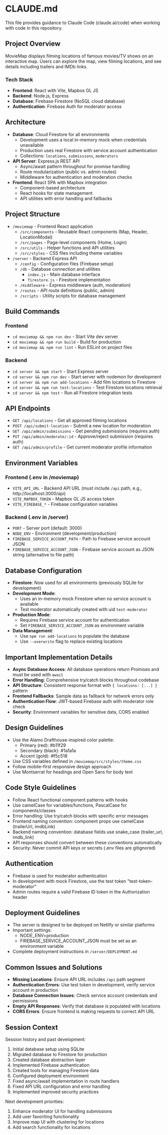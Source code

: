 # CLAUDE.md

This file provides guidance to Claude Code (claude.ai/code) when working with code in this repository.

## Project Overview
MovieMap displays filming locations of famous movies/TV shows on an interactive map. Users can explore the map, view filming locations, and see details including trailers and IMDb links.

### Tech Stack
- **Frontend**: React with Vite, Mapbox GL JS
- **Backend**: Node.js, Express
- **Database**: Firebase Firestore (NoSQL cloud database)
- **Authentication**: Firebase Auth for moderator access

## Architecture
- **Database**: Cloud Firestore for all environments
  - Development uses a local in-memory mock when credentials unavailable
  - Production uses real Firestore with service account authentication
  - Collections: `locations`, `submissions`, `moderators`
- **API Server**: Express.js REST API 
  - Async/await pattern throughout for promise handling
  - Route modularization (public vs. admin routes)
  - Middleware for authentication and moderation checks
- **Frontend**: React SPA with Mapbox integration
  - Component-based architecture
  - React hooks for state management
  - API utilities with error handling and fallbacks

## Project Structure
- `/moviemap` - Frontend React application
  - `/src/components` - Reusable React components (Map, Header, LocationModal)
  - `/src/pages` - Page-level components (Home, Login)
  - `/src/utils` - Helper functions and API utilities
  - `/src/styles` - CSS files including theme variables
- `/server` - Backend Express API
  - `/config` - Configuration files (Firebase setup)
  - `/db` - Database connection and utilities
    - `index.js` - Main database interface
    - `firestore.js` - Firestore implementation
  - `/middleware` - Express middleware (auth, moderation)
  - `/routes` - API route definitions (public, admin)
  - `/scripts` - Utility scripts for database management

## Build Commands
### Frontend
- `cd moviemap && npm run dev` - Start Vite dev server
- `cd moviemap && npm run build` - Build for production
- `cd moviemap && npm run lint` - Run ESLint on project files

### Backend
- `cd server && npm start` - Start Express server
- `cd server && npm run dev` - Start server with nodemon for development
- `cd server && npm run add-locations` - Add film locations to Firestore
- `cd server && npm run test:locations` - Test Firestore locations retrieval
- `cd server && npm test` - Run all Firestore integration tests

## API Endpoints
- `GET /api/locations` - Get all approved filming locations
- `POST /api/submit-location` - Submit a new location for moderation
- `GET /api/admin/submissions` - Get pending submissions (requires auth)
- `PUT /api/admin/moderate/:id` - Approve/reject submission (requires auth)
- `GET /api/admin/profile` - Get current moderator profile information

## Environment Variables
### Frontend (.env in /moviemap)
- `VITE_API_URL` - Backend API URL (must include `/api` path, e.g., http://localhost:3000/api)
- `VITE_MAPBOX_TOKEN` - Mapbox GL JS access token
- `VITE_FIREBASE_*` - Firebase configuration variables

### Backend (.env in /server)
- `PORT` - Server port (default: 3000)
- `NODE_ENV` - Environment (development/production)
- `FIREBASE_SERVICE_ACCOUNT_PATH` - Path to Firebase service account JSON
- `FIREBASE_SERVICE_ACCOUNT_JSON` - Firebase service account as JSON string (alternative to file path)

## Database Configuration
- **Firestore**: Now used for all environments (previously SQLite for development)
- **Development Mode**: 
  - Uses an in-memory mock Firestore when no service account is available
  - Test moderator automatically created with uid `test-moderator`
- **Production Mode**:
  - Requires Firebase service account for authentication
  - Set `FIREBASE_SERVICE_ACCOUNT_JSON` as environment variable
- **Data Management**:
  - Use `npm run add-locations` to populate the database
  - Use `--overwrite` flag to replace existing locations

## Important Implementation Details
- **Async Database Access**: All database operations return Promises and must be used with `await`
- **Error Handling**: Comprehensive try/catch blocks throughout codebase
- **API Structure**: Consistent response format with `{ locations: [...] }` pattern
- **Frontend Fallbacks**: Sample data as fallback for network errors only
- **Authentication Flow**: JWT-based Firebase auth with moderator role check
- **Security**: Environment variables for sensitive data, CORS enabled

## Design Guidelines
- Use the Alamo Drafthouse-inspired color palette:
  - Primary (red): #b11f29
  - Secondary (black): #1a1a1a
  - Accent (gold): #f5c518
- Use CSS variables defined in `/moviemap/src/styles/theme.css`
- Follow mobile-first responsive design approach
- Use Montserrat for headings and Open Sans for body text

## Code Style Guidelines
- Follow React functional component patterns with hooks
- Use camelCase for variables/functions, PascalCase for components/classes
- Error handling: Use try/catch blocks with specific error messages
- Frontend naming convention: component props use camelCase (trailerUrl, imdbLink)
- Backend naming convention: database fields use snake_case (trailer_url, imdb_link)
- API responses should convert between these conventions automatically
- Security: Never commit API keys or secrets (.env files are gitignored)

## Authentication
- Firebase is used for moderator authentication
- In development with mock Firestore, use the test token "test-token-moderator"
- Admin routes require a valid Firebase ID token in the Authorization header

## Deployment Guidelines
- The server is designed to be deployed on Netlify or similar platforms
- Important settings:
  - NODE_ENV=production
  - FIREBASE_SERVICE_ACCOUNT_JSON must be set as an environment variable
- Complete deployment instructions in `/server/DEPLOYMENT.md`

## Common Issues and Solutions
- **Missing Locations**: Ensure API URL includes `/api` path segment
- **Authentication Errors**: Use test token in development, verify service account in production
- **Database Connection Issues**: Check service account credentials and permissions
- **Empty API Responses**: Verify that database is populated with locations
- **CORS Errors**: Ensure frontend is making requests to correct API URL

## Session Context
Session history and past development:
1. Initial database setup using SQLite
2. Migrated database to Firestore for production
3. Created database abstraction layer
4. Implemented Firebase authentication
5. Created tools for managing Firestore data 
6. Configured deployment environment
7. Fixed async/await implementation in route handlers
8. Fixed API URL configuration and error handling
9. Implemented improved security practices

Next development priorities:
1. Enhance moderator UI for handling submissions
2. Add user favoriting functionality 
3. Improve map UI with clustering for locations
4. Add search functionality for locations
